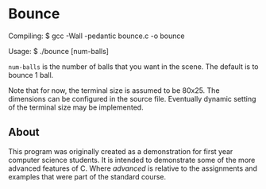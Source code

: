 Bounce
======

Compiling:
    $ gcc -Wall -pedantic bounce.c -o bounce

Usage:
    $ ./bounce [num-balls]

`num-balls` is the number of balls that you want in the scene. The default is to bounce 1 ball.

Note that for now, the terminal size is assumed to be 80x25. The dimensions can be configured in the source file. Eventually dynamic setting of the terminal size may be implemented. 

About
-----

This program was originally created as a demonstration for first year computer science students. It is intended to demonstrate some of the more advanced features of C. Where _advanced_ is relative to the assignments and examples that were part of the standard course.
